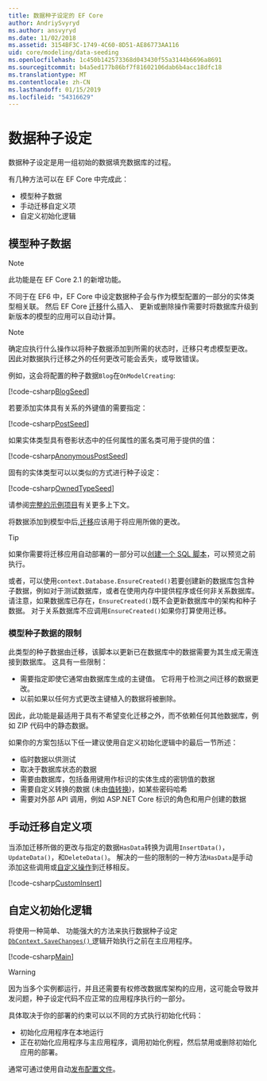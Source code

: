 ```yaml
---
title: 数据种子设定的 EF Core
author: AndriySvyryd
ms.author: ansvyryd
ms.date: 11/02/2018
ms.assetid: 3154BF3C-1749-4C60-8D51-AE86773AA116
uid: core/modeling/data-seeding
ms.openlocfilehash: 1c450b142573368d043430f55a3144b6696a8691
ms.sourcegitcommit: b4a5ed177b86bf7f81602106dab6b4acc18dfc18
ms.translationtype: MT
ms.contentlocale: zh-CN
ms.lasthandoff: 01/15/2019
ms.locfileid: "54316629"
---
```

# <a name="data-seeding"></a>数据种子设定

数据种子设定是用一组初始的数据填充数据库的过程。

有几种方法可以在 EF Core 中完成此：
* 模型种子数据
* 手动迁移自定义项
* 自定义初始化逻辑

## <a name="model-seed-data"></a>模型种子数据

> [!NOTE]
> 此功能是在 EF Core 2.1 的新增功能。

不同于在 EF6 中，EF Core 中设定数据种子会与作为模型配置的一部分的实体类型相关联。 然后 EF Core [迁移](xref:core/managing-schemas/migrations/index)什么插入、 更新或删除操作需要时将数据库升级到新版本的模型的应用可以自动计算。

> [!NOTE]
> 确定应执行什么操作以将种子数据添加到所需的状态时，迁移只考虑模型更改。 因此对数据执行迁移之外的任何更改可能会丢失，或导致错误。

例如，这会将配置的种子数据`Blog`在`OnModelCreating`:

[!code-csharp[BlogSeed](../../../samples/core/Modeling/DataSeeding/DataSeedingContext.cs?name=BlogSeed)]

若要添加实体具有关系的外键值的需要指定：

[!code-csharp[PostSeed](../../../samples/core/Modeling/DataSeeding/DataSeedingContext.cs?name=PostSeed)]

如果实体类型具有卷影状态中的任何属性的匿名类可用于提供的值：

[!code-csharp[AnonymousPostSeed](../../../samples/core/Modeling/DataSeeding/DataSeedingContext.cs?name=AnonymousPostSeed)]

固有的实体类型可以以类似的方式进行种子设定：

[!code-csharp[OwnedTypeSeed](../../../samples/core/Modeling/DataSeeding/DataSeedingContext.cs?name=OwnedTypeSeed)]

请参阅[完整的示例项目](https://github.com/aspnet/EntityFramework.Docs/tree/master/samples/core/Modeling/DataSeeding)有关更多上下文。

将数据添加到模型中后,[迁移](xref:core/managing-schemas/migrations/index)应该用于将应用所做的更改。

> [!TIP]
> 如果你需要将迁移应用自动部署的一部分可以[创建一个 SQL 脚本](xref:core/managing-schemas/migrations/index#generate-sql-scripts)，可以预览之前执行。

或者，可以使用`context.Database.EnsureCreated()`若要创建新的数据库包含种子数据，例如对于测试数据库，或者在使用内存中提供程序或任何非关系数据库。 请注意，如果数据库已存在，`EnsureCreated()`既不会更新数据库中的架构和种子数据。 对于关系数据库不应调用`EnsureCreated()`如果你打算使用迁移。

### <a name="limitations-of-model-seed-data"></a>模型种子数据的限制

此类型的种子数据由迁移，该脚本以更新已在数据库中的数据需要为其生成无需连接到数据库。 这具有一些限制：
* 需要指定即使它通常由数据库生成的主键值。 它将用于检测之间迁移的数据更改。
* 以前如果以任何方式更改主键植入的数据将被删除。

因此，此功能是最适用于具有不希望变化迁移之外，而不依赖任何其他数据库，例如 ZIP 代码中的静态数据。

如果你的方案包括以下任一建议使用自定义初始化逻辑中的最后一节所述：
* 临时数据以供测试
* 取决于数据库状态的数据
* 需要由数据库，包括备用键用作标识的实体生成的密钥值的数据
* 需要自定义转换的数据 (未由[值转换](xref:core/modeling/value-conversions))，如某些密码哈希
* 需要对外部 API 调用，例如 ASP.NET Core 标识的角色和用户创建的数据

## <a name="manual-migration-customization"></a>手动迁移自定义项

当添加迁移所做的更改与指定的数据`HasData`转换为调用`InsertData()`， `UpdateData()`，和`DeleteData()`。 解决的一些的限制的一种方法`HasData`是手动添加这些调用或[自定义操作](xref:core/managing-schemas/migrations/operations)到迁移相反。

[!code-csharp[CustomInsert](../../../samples/core/Modeling/DataSeeding/Migrations/20181102235626_Initial.cs?name=CustomInsert)]

## <a name="custom-initialization-logic"></a>自定义初始化逻辑

将使用一种简单、 功能强大的方法来执行数据种子设定[ `DbContext.SaveChanges()` ](xref:core/saving/index)逻辑开始执行之前在主应用程序。

[!code-csharp[Main](../../../samples/core/Modeling/DataSeeding/Program.cs?name=CustomSeeding)]

> [!WARNING]
> 因为当多个实例都运行，并且还需要有权修改数据库架构的应用，这可能会导致并发问题，种子设定代码不应正常的应用程序执行的一部分。

具体取决于你的部署的约束可以以不同的方式执行初始化代码：
* 初始化应用程序在本地运行
* 正在初始化应用程序与主应用程序，调用初始化例程，然后禁用或删除初始化应用的部署。

通常可通过使用自动[发布配置文件](https://docs.microsoft.com/en-us/aspnet/core/host-and-deploy/visual-studio-publish-profiles)。
